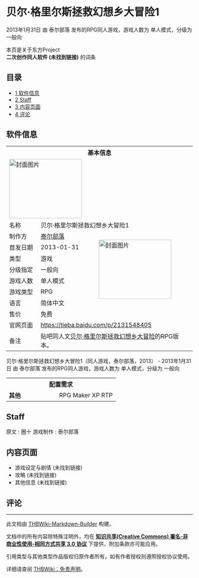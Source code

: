 # 贝尔·格里尔斯拯救幻想乡大冒险1

<!-- source html: G:\repos\THBWiki-Markdown-Builder\THBWikiMarkdown\Temp\main\f\f4\ns0%3A%E8%B4%9D%E5%B0%94%C2%B7%E6%A0%BC%E9%87%8C%E5%B0%94%E6%96%AF%E6%8B%AF%E6%95%91%E5%B9%BB%E6%83%B3%E4%B9%A1%E5%A4%A7%E5%86%92%E9%99%A91.html -->

2013年1月31日 由 泰尔部落  发布的RPG同人游戏，游戏人数为 单人模式，分级为 一般向

本页是关于东方Project  
 **二次创作同人软件 (未找到链接)** 的词条
## 目录

- [1 软件信息](#软件信息)
- [2 Staff](#Staff)
- [3 内容页面](#内容页面)
- [4 评论](#评论)




## 软件信息

<table><tbody><tr><th colspan="3">基本信息</th></tr><tr><td class="cover-artwork-mobile" colspan="2"><a href="./文件-贝尔·格里尔斯拯救幻想乡大冒险1封面.jpg.md" class="image" title="封面图片"><img alt="封面图片" src="https://upload.thwiki.cc/thumb/8/89/%E8%B4%9D%E5%B0%94%C2%B7%E6%A0%BC%E9%87%8C%E5%B0%94%E6%96%AF%E6%8B%AF%E6%95%91%E5%B9%BB%E6%83%B3%E4%B9%A1%E5%A4%A7%E5%86%92%E9%99%A91%E5%B0%81%E9%9D%A2.jpg/196px-%E8%B4%9D%E5%B0%94%C2%B7%E6%A0%BC%E9%87%8C%E5%B0%94%E6%96%AF%E6%8B%AF%E6%95%91%E5%B9%BB%E6%83%B3%E4%B9%A1%E5%A4%A7%E5%86%92%E9%99%A91%E5%B0%81%E9%9D%A2.jpg" decoding="async" loading="lazy" width="196" height="160" srcset="https://upload.thwiki.cc/thumb/8/89/%E8%B4%9D%E5%B0%94%C2%B7%E6%A0%BC%E9%87%8C%E5%B0%94%E6%96%AF%E6%8B%AF%E6%95%91%E5%B9%BB%E6%83%B3%E4%B9%A1%E5%A4%A7%E5%86%92%E9%99%A91%E5%B0%81%E9%9D%A2.jpg/294px-%E8%B4%9D%E5%B0%94%C2%B7%E6%A0%BC%E9%87%8C%E5%B0%94%E6%96%AF%E6%8B%AF%E6%95%91%E5%B9%BB%E6%83%B3%E4%B9%A1%E5%A4%A7%E5%86%92%E9%99%A91%E5%B0%81%E9%9D%A2.jpg 1.5x, https://upload.thwiki.cc/thumb/8/89/%E8%B4%9D%E5%B0%94%C2%B7%E6%A0%BC%E9%87%8C%E5%B0%94%E6%96%AF%E6%8B%AF%E6%95%91%E5%B9%BB%E6%83%B3%E4%B9%A1%E5%A4%A7%E5%86%92%E9%99%A91%E5%B0%81%E9%9D%A2.jpg/392px-%E8%B4%9D%E5%B0%94%C2%B7%E6%A0%BC%E9%87%8C%E5%B0%94%E6%96%AF%E6%8B%AF%E6%95%91%E5%B9%BB%E6%83%B3%E4%B9%A1%E5%A4%A7%E5%86%92%E9%99%A91%E5%B0%81%E9%9D%A2.jpg 2x" data-file-width="550" data-file-height="448"></a></td>
</tr><tr><td class="label">名称</td><td colspan="2"> 贝尔·格里尔斯拯救幻想乡大冒险1 </td></tr><tr><td class="label">制作方</td><td><a href="/index.php?title=%E6%B3%B0%E5%B0%94%E9%83%A8%E8%90%BD&amp;action=edit&amp;redlink=1" class="new" title="泰尔部落（页面不存在）">泰尔部落</a></td><td class="cover-artwork" rowspan="7" style="min-width:196px;"><a href="./文件-贝尔·格里尔斯拯救幻想乡大冒险1封面.jpg.md" class="image" title="封面图片"><img alt="封面图片" src="https://upload.thwiki.cc/thumb/8/89/%E8%B4%9D%E5%B0%94%C2%B7%E6%A0%BC%E9%87%8C%E5%B0%94%E6%96%AF%E6%8B%AF%E6%95%91%E5%B9%BB%E6%83%B3%E4%B9%A1%E5%A4%A7%E5%86%92%E9%99%A91%E5%B0%81%E9%9D%A2.jpg/196px-%E8%B4%9D%E5%B0%94%C2%B7%E6%A0%BC%E9%87%8C%E5%B0%94%E6%96%AF%E6%8B%AF%E6%95%91%E5%B9%BB%E6%83%B3%E4%B9%A1%E5%A4%A7%E5%86%92%E9%99%A91%E5%B0%81%E9%9D%A2.jpg" decoding="async" loading="lazy" width="196" height="160" srcset="https://upload.thwiki.cc/thumb/8/89/%E8%B4%9D%E5%B0%94%C2%B7%E6%A0%BC%E9%87%8C%E5%B0%94%E6%96%AF%E6%8B%AF%E6%95%91%E5%B9%BB%E6%83%B3%E4%B9%A1%E5%A4%A7%E5%86%92%E9%99%A91%E5%B0%81%E9%9D%A2.jpg/294px-%E8%B4%9D%E5%B0%94%C2%B7%E6%A0%BC%E9%87%8C%E5%B0%94%E6%96%AF%E6%8B%AF%E6%95%91%E5%B9%BB%E6%83%B3%E4%B9%A1%E5%A4%A7%E5%86%92%E9%99%A91%E5%B0%81%E9%9D%A2.jpg 1.5x, https://upload.thwiki.cc/thumb/8/89/%E8%B4%9D%E5%B0%94%C2%B7%E6%A0%BC%E9%87%8C%E5%B0%94%E6%96%AF%E6%8B%AF%E6%95%91%E5%B9%BB%E6%83%B3%E4%B9%A1%E5%A4%A7%E5%86%92%E9%99%A91%E5%B0%81%E9%9D%A2.jpg/392px-%E8%B4%9D%E5%B0%94%C2%B7%E6%A0%BC%E9%87%8C%E5%B0%94%E6%96%AF%E6%8B%AF%E6%95%91%E5%B9%BB%E6%83%B3%E4%B9%A1%E5%A4%A7%E5%86%92%E9%99%A91%E5%B0%81%E9%9D%A2.jpg 2x" data-file-width="550" data-file-height="448"></a></td>
</tr><tr><td class="label">首发日期</td><td>2013-01-31</td></tr><tr><td class="label">类型</td><td>游戏</td></tr><tr><td class="label">分级指定</td><td>一般向</td></tr><tr><td class="label">游戏人数</td><td>单人模式</td></tr><tr><td class="label">游戏类型</td><td>RPG</td></tr><tr><td class="label">语言</td><td>简体中文</td></tr><tr><td class="label">售价</td><td>免费</td></tr>
<tr><td class="label">官网页面</td><td colspan="2"><a rel="nofollow" class="external free" href="https://tieba.baidu.com/p/2131548405">https://tieba.baidu.com/p/2131548405</a></td></tr><tr><td class="label">备注</td><td colspan="2">贴吧同人文<a rel="nofollow" class="external text" href="https://tieba.baidu.com/p/1663484806">贝尔·格里尔斯拯救幻想乡大冒险</a>的RPG版本。</td></tr></tbody></table>

贝尔·格里尔斯拯救幻想乡大冒险1（同人游戏，泰尔部落，2013） - 2013年1月31日 由 泰尔部落  发布的RPG同人游戏，游戏人数为 单人模式，分级为 一般向
  
  

  


<table>
<tbody><tr><th colspan="2">配置需求</th></tr>
<tr><td style="width:120px;padding-left:7px;"><b>其他</b></td><td>RPG Maker XP RTP</td></tr>
</tbody></table>


## Staff
原文
: 圈十
游戏制作
: 泰尔部落

## 内容页面
- 游戏设定与剧情 (未找到链接)
- 攻略 (未找到链接)
- 其他信息 (未找到链接)

## 评论




---

此文档由 [THBWiki-Markdown-Builder](https://github.com/Delsin-Yu/THBWiki-Markdown-Builder) 构建。

文档中的所有内容除特殊注明外，均在 [**知识共享(Creative Commons) 署名-非商业性使用-相同方式共享 3.0 协议**](https://creativecommons.org/licenses/by-sa/3.0/deed.zh-hans) 下提供，附加条款亦可能应用。

引用类型与其他类型作品版权归原作者所有，如有作者授权则遵照授权协议使用。

详细请查阅 [THBWiki：免责声明](https://thbwiki.cc/THBWiki:%E5%85%8D%E8%B4%A3%E5%A3%B0%E6%98%8E)。

